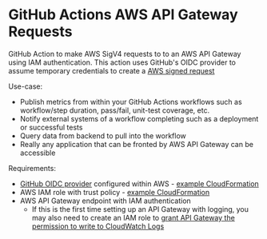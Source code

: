 # GitHub Actions AWS API Gateway Requests
GitHub Action to make AWS SigV4 requests to to an AWS API Gateway using IAM authentication. This action uses GitHub's OIDC provider to assume temporary credentials to create a [AWS signed request](https://docs.aws.amazon.com/general/latest/gr/signing-aws-api-requests.html)

Use-case:
- Publish metrics from within your GitHub Actions workflows such as workflow/step duration, pass/fail, unit-test coverage, etc.
- Notify external systems of a workflow completing such as a deployment or successful tests
- Query data from backend to pull into the workflow
- Really any application that can be fronted by AWS API Gateway can be accessible

Requirements:
- [GitHub OIDC provider](https://docs.github.com/en/actions/deployment/security-hardening-your-deployments/configuring-openid-connect-in-amazon-web-services) configured within AWS - [example CloudFormation](./examples/iam-oidc-provider.yaml)
- AWS IAM role with trust policy - [example CloudFormation](./examples//iam-oidc-role.yaml)
- AWS API Gateway endpoint with IAM authentication
  - If this is the first time setting up an API Gateway with logging, you may also need to create an IAM role to [grant API Gateway the permission to write to CloudWatch Logs](https://aws.amazon.com/premiumsupport/knowledge-center/api-gateway-cloudwatch-logs/)